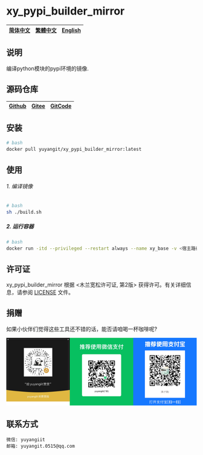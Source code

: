# xy_pypi_builder_mirror

| [简体中文](./README.md)         | [繁體中文](readme/README.zh-hant.md)        |                      [English](readme/README.en.md)          |
| ----------- | -------------|---------------------------------------|

## 说明

编译python模块的pypi环境的镜像.

## 源码仓库

| [Github](https://github.com/xy-base/xy_pypi_builder_mirror.git)         | [Gitee](https://gitee.com/xy-opensource/xy_pypi_builder_mirror.git)        |                      [GitCode](https://gitcode.com/xy-opensource/xy_pypi_builder_mirror.git)          |
| ----------- | -------------|---------------------------------------|


## 安装

```bash
# bash
docker pull yuyangit/xy_pypi_builder_mirror:latest
```

## 使用

###### 1. 编译镜像

```bash
# bash
sh ./build.sh
```

##### 2. 运行容器
```bash
# bash
docker run -itd --privileged --restart always --name xy_base -v <宿主路径>:<容器路径> yuyangit/xy_pypi_builder_mirror:latest
```

## 许可证
xy_pypi_builder_mirror 根据 <木兰宽松许可证, 第2版> 获得许可。有关详细信息，请参阅 [LICENSE](LICENSE) 文件。

## 捐赠
如果小伙伴们觉得这些工具还不错的话，能否请咱喝一杯咖啡呢?  

![pay-total](./readme/pay-total.png)


## 联系方式

```
微信: yuyangiit
邮箱: yuyangit.0515@qq.com
```